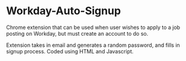 # Workday-Auto-Signup
Chrome extension that can be used when user wishes to apply to a job posting on Workday, but must create an account to do so.

Extension takes in email and generates a random password, and fills in signup process. Coded using HTML and Javascript.
